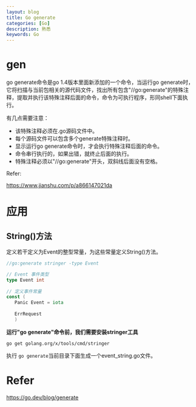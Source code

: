 ```yaml
---
layout: blog
title: Go generate
categories: [Go]
description: 熟悉
keywords: Go
---
```


# gen
go generate命令是go 1.4版本里面新添加的一个命令，当运行go generate时，它将扫描与当前包相关的源代码文件，找出所有包含"//go:generate"的特殊注释，提取并执行该特殊注释后面的命令，命令为可执行程序，形同shell下面执行。

有几点需要注意：

- 该特殊注释必须在.go源码文件中。
- 每个源码文件可以包含多个generate特殊注释时。
- 显示运行go generate命令时，才会执行特殊注释后面的命令。
- 命令串行执行的，如果出错，就终止后面的执行。
- 特殊注释必须以"//go:generate"开头，双斜线后面没有空格。

Refer:

https://www.jianshu.com/p/a866147021da


# 应用
## String()方法
定义若干定义为Event的整型常量，为这些常量定义String()方法。
```go
//go:generate stringer -type Event  

// Event 事件类型  
type Event int  
  
// 定义事件常量  
const (  
   Panic Event = iota  
  
   ErrRequest
   )
```
**运行"go generate"命令前，我们需要安装stringer工具**
```shell
go get golang.org/x/tools/cmd/stringer
```

执行 ```go generate```当前目录下面生成一个event_string.go文件。



# Refer
https://go.dev/blog/generate